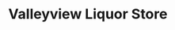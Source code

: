 ---
title: "Valleyview Liquor Store"
url: /valleyview/valleyview-liquor-store/
shop: Spirituosen
---
